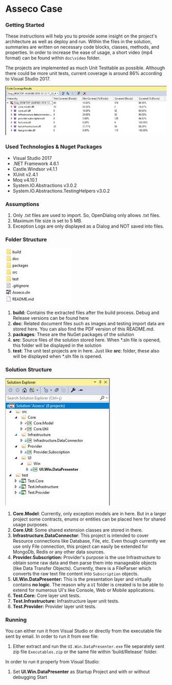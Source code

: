 # Asseco Case

### Getting Started

These instructions will help you to provide some insight on the project's architecture as well as deploy and run.
Within the files in the solution, summaries are written on necessary code blocks, classes, methods, and properties.
In order to increase the ease of usage, a short video (mp4 format) can be found within `doc\video` folder.

The projects are implemented as much Unit Testtable as possible. Although there could be more unit tests, current coverage is around 86% according to Visual Studio 2017.

![](doc/images/UnitTestCoverage.JPG)

### Used Technologies & Nuget Packages

- Visual Studio 2017
- .NET Framework 4.6.1
- Castle.Windsor v4.1.1
- XUnit v2.4.1
- Moq v4.10.1
- System.IO.Abstractions v3.0.2
- System.IO.Abstractions.TestingHelpers v3.0.2

### Assumptions

1. Only .txt files are used to import. So, OpenDialog only allows .txt files.
2. Maximum file size is set to 5 MB.
3. Exception Logs are only displayed as a Dialog and NOT saved into files.

### Folder Structure

![](doc/images/Folders.JPG)

1. **build:** Contains the extracted files after the build process. Debug and Release versions can be found here
2. **doc**: Related document files such as images and testing import data are stored here. You can also find the PDF version of this README.md.
3. **packages**: These are the NuGet packages of the solution
4. **src**: Source files of the solution stored here. When *.sln file is opened, this folder will be displayed in the solution
5. **test**: The unit test projects are in here. Just like **src**: folder, these also will be displayed when *.sln file is opened.


### Solution Structure

![](doc/images/Solution.JPG)

1. **Core.Model**: Currently, only exception models are in here. But in a larger project some contracts, enums or entities can be placed here for shared usage purposes.
2. **Core.Util**: Some shared extension classes are stored in there.
3. **Infrastructure.DataConnector**: This project is intended to cover Resource connections like Database, File, etc. Even though currently we use only File connection, this project can easily be extended for MongoDb, Redis or any other data sources.
4. **Provider.Subscription:** Provider's purpose is the use Infrastructure to obtain some raw data and then parse them into manageable objects (like Data Transfer Objects). Currently, there is a FileParser which converts the raw text file content into `Subscription` objects.
5. **UI.Win.DataPresenter:** This is the presentation layer and virtually contains **no logic**. The reason why a `UI` folder is created is to be able to extend for numerous UI's like Console, Web or Mobile applications.
6. **Test.Core:** Core layer unit tests.
7. **Test.Infrastructure:** Infrastructure layer unit tests.
8. **Test.Provider:** Provider layer unit tests.

### Running

You can either run it from Visual Studio or directly from the executable file sent by email.
In order to run it from exe file:
1. Either extract and run the `UI.Win.DataPresenter.exe` file separately sent zip file `Executables.zip` or the same file within 'build/Release' folder.

In order to run it properly from Visual Studio:
1. Set **UI.Win.DataPresenter** as Startup Project and with or without debugging Start 
